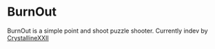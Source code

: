 # BurnOut

BurnOut is a simple point and shoot puzzle shooter.
Currently indev by [CrystallineXXII](https://github.com/CrystallineXXII)
